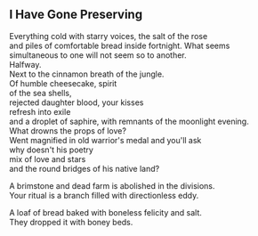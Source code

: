 I Have Gone Preserving
----------------------
Everything cold with starry voices, the salt of the rose  
and piles of comfortable bread inside fortnight. What seems  
simultaneous to one will not seem so to another.  
Halfway.  
Next to the cinnamon breath of the jungle.  
Of humble cheesecake, spirit  
of the sea shells,  
rejected daughter blood, your kisses  
refresh into exile  
and a droplet of saphire, with remnants of the moonlight evening.  
What drowns the props of love?  
Went magnified in old warrior's medal and you'll ask  
why doesn't his poetry  
mix of love and stars  
and the round bridges of his native land?  
  
A brimstone and dead farm is abolished in the divisions.  
Your ritual is a branch filled with directionless eddy.  
  
A loaf of bread baked with boneless felicity and salt.  
They dropped it with boney beds.  

